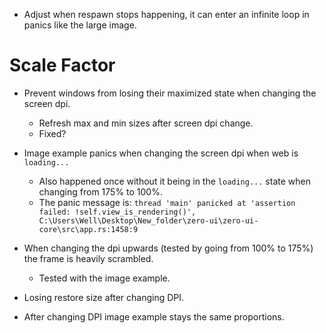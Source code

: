 * Adjust when respawn stops happening, it can enter an infinite loop in panics like the large image.

# Scale Factor

* Prevent windows from losing their maximized state when changing the screen dpi.
  - Refresh max and min sizes after screen dpi change.
  - Fixed?

* Image example panics when changing the screen dpi when web is `loading...`
    - Also happened once without it being in the `loading...` state when changing from 175% to 100%.
    - The panic message is: `thread 'main' panicked at 'assertion failed: !self.view_is_rendering()', C:\Users\Well\Desktop\New_folder\zero-ui\zero-ui-core\src\app.rs:1458:9`

* When changing the dpi upwards (tested by going from 100% to 175%) the frame is heavily scrambled.
    - Tested with the image example.

* Losing restore size after changing DPI.

* After changing DPI image example stays the same proportions.